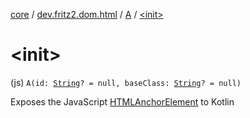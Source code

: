 [core](../../index.md) / [dev.fritz2.dom.html](../index.md) / [A](index.md) / [&lt;init&gt;](./-init-.md)

# &lt;init&gt;

(js) `A(id: `[`String`](https://kotlinlang.org/api/latest/jvm/stdlib/kotlin/-string/index.html)`? = null, baseClass: `[`String`](https://kotlinlang.org/api/latest/jvm/stdlib/kotlin/-string/index.html)`? = null)`

Exposes the JavaScript [HTMLAnchorElement](https://developer.mozilla.org/en/docs/Web/API/HTMLAnchorElement) to Kotlin


